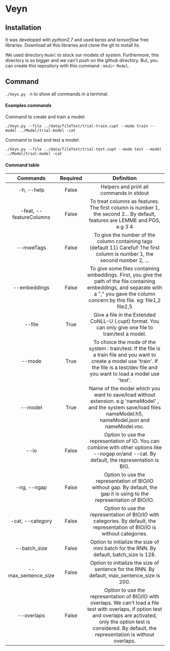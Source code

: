 # Veyn

## Installation

It was developed with _python2.7_ and used _keras_ and _tensorflow_ free libraries.
Download all this libraries and clone the git to install its.

We used directory `Model` to stock our models of system. Furthermore, this directory is so bigger and we can't push on the github directory.
But, you can create this repository with this command : `mkdir Model`.

## Command

`./Veyn.py -h` to show all commands in a terminal.

#### Examples commands

Command to create and train a model:

`./Veyn.py --file ../data/fileTest/trial-train.cupt --mode train --model ../Model/trial-model -cat`

Command to load and test a model:

`./Veyn.py --file ../data/fileTest/trial-test.cupt --mode test --model ../Model/trial-model -cat`

#### Command table

| Commands | Required | Definition |
| :----: | :----: | :------------: |
| -h, --help | False | Helpers and print all commands in stdout |
| -feat, --featureColumns | False | To treat columns as features. The first column is number 1, the second 2... By default, features are LEMME and POS, e.g 3 4|
| --mweTags | False | To give the number of the column containing tags (default 11) Careful! The first column is number 1, the second number 2, ...|
|--embeddings| False | To give some files containing embeddings. First, you give the path of the file containing embeddings, and separate with a \",\" you gave the column concern by this file. eg: file1,2 file2,5|
| --file | True | Give a file in the Extended CoNLL-U (.cupt) format. You can only give one file to train/test a model. |
|--mode | True | To choice the mode of the system : train/test. If the file is a train file and you want to create a model use \'train\'. If the file is a test/dev file and you want to load a model use \'test\'.|
|--model | True | Name of the model which you want to save/load without extension. e.g \'nameModel\' , and the system save/load files nameModel.h5, nameModel.json and nameModel.voc.|
| --io | False |   Option to use the representation of IO. You can combine with other options like --nogap or/and --cat. By default, the representation is BIO.|                    
| -ng, --ngap | False | Option to use the representation of BIO/IO without gap. By default, the gap it is using to the representation of BIO/IO.|
|-cat, --category|False |Option to use the representation of BIO/IO with categories. By default, the representation of BIO/IO is without categories.|
|--batch_size| False |Option to initialize the size of mini batch for the RNN. By default, batch_size is 128.|
|--max_sentence_size| False |Option to initialize the size of sentence for the RNN. By default, max_sentence_size is 200.|
|--overlaps|False| Option to use the representation of BIO/IO with overlaps. We can't load a file test with overlaps, if option test and overlaps are activated, only the option test is considered. By default, the representation is without overlaps. |


